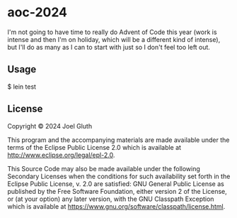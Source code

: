 # aoc-2024

I'm not going to have time to really do Advent of Code this year (work
is intense and then I'm on holiday, which will be a different kind of
intense), but I'll do as many as I can to start with just so I don't
feel too left out.

## Usage

$ lein test

## License

Copyright © 2024 Joel Gluth

This program and the accompanying materials are made available under the
terms of the Eclipse Public License 2.0 which is available at
http://www.eclipse.org/legal/epl-2.0.

This Source Code may also be made available under the following Secondary
Licenses when the conditions for such availability set forth in the Eclipse
Public License, v. 2.0 are satisfied: GNU General Public License as published by
the Free Software Foundation, either version 2 of the License, or (at your
option) any later version, with the GNU Classpath Exception which is available
at https://www.gnu.org/software/classpath/license.html.
